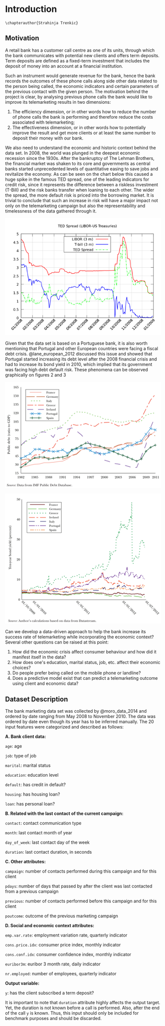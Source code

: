 # Introduction
```{=latex}
\chapterauthor{Strahinja Trenkic}
```

## Motivation

A retail bank has a customer call centre as one of its units, through which the bank communicates with potential new clients and offers term deposits. Term deposits are defined as a fixed-term investment that includes the deposit of money into an account at a financial institution.

Such an instrument would generate revenue for the bank, hence the bank records the outcomes of these phone calls along side other data related to the person being called, the economic indicators and certain parameters of the previous contact with the given person. The motivation behind the project is clear, by analysing previous phone calls the bank would like to improve its telemarketing results in two dimensions:

1. The efficiency dimension, or in other words how to reduce the number of phone calls the bank is performing and therefore reduce the costs associated with telemarketing;
2. The effectiveness dimension, or in other words how to potentially improve the result and get more clients or at least the same number to deposit their money with our bank.

We also need to understand the economic and historic context behind the data set. In 2008, the world was plunged in the deepest economic recession since the 1930s. After the bankruptcy of The Lehman Brothers, the financial market was shaken to its core and governments as central banks started unprecedented levels of quantitative easing to save jobs and revitalize the economy. As can be seen on the chart below this caused a huge spike in the famous TED spread, one of the leading indicators for credit risk, since it represents the difference between a riskless investment (T-Bill) and the risk banks transfer when loaning to each other. The wider the spread, the more default risk is priced into the borrowing market. It is trivial to conclude that such an increase in risk will have a major impact not only on the telemarketing campaign but also the representability and timelessness of the data gathered through it.

![TED spread, 2008-2009](../figures/1_1_TED_spread.png)

Given that the data set is based on a Portuguese bank, it is also worth mentioning that Portugal and other European countries were facing a fiscal debt crisis. @lane_european_2012 discussed this issue and showed that Portugal started increasing its debt level after the 2008 financial crisis and had to increase its bond yield in 2010, which implied that its government was facing high debt default risk. These phenomena can be observed graphically on figures 2 and 3

![The evolution of public debt, 1982–2011](../figures/1_2_Public_Debt.png)

![Yields on 10-year sovereign bonds, 2009–2012](../figures/1_3_Yield.png)

Can we develop a data-driven approach to help the bank increase its success rate of telemarketing while incorporating the economic context? Several other questions can be raised at this point:

1. How did the economic crisis affect consumer behaviour and how did it manifest itself in the data?
2. How does one's education, marital status, job, etc. affect their economic choices?
3. Do people prefer being called on the mobile phone or landline?
4. Does a predictive model exist that can predict a telemarketing outcome using client and economic data?

## Dataset Description

The bank marketing data set was collected by @moro_data_2014 and ordered by date ranging from May 2008 to November 2010. The data was ordered by date even though its year has to be inferred manually. The 20 input features were categorized and described as follows:

**A. Bank client data:**

`age`: age 

`job`: type of job

`marital`: marital status

`education`: education level

`default`: has credit in default?

`housing`: has housing loan?

`loan`: has personal loan?

**B. Related with the last contact of the current campaign:**

`contact`: contact communication type

`month`: last contact month of year

`day_of_week`: last contact day of the week

`duration`: last contact duration, in seconds 


**C. Other attributes:**


`campaign`: number of contacts performed during this campaign and for this client

`pdays`: number of days that passed by after the client was last contacted from a previous
campaign

`previous`: number of contacts performed before this campaign and for this client

`poutcome`: outcome of the previous marketing campaign

**D. Social and economic context attributes:**

`emp.var.rate`: employment variation rate, quarterly indicator

`cons.price.idx`: consumer price index, monthly indicator

`cons.conf.idx`: consumer confidence index, monthly indicator

`euribor3m`: euribor 3 month rate, daily indicator

`nr.employed`: number of employees, quarterly indicator

**Output variable:**

`y`: has the client subscribed a term deposit?

It is important to note that `duration` attribute highly affects the output target. Yet, the duration is not known before a call is performed. Also, after the end of the call `y` is known. Thus, this input should only be included for benchmark purposes and should be discarded.
